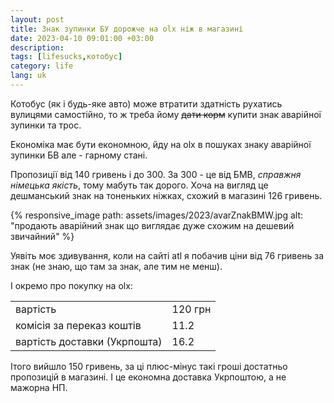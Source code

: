 ```yaml
---
layout: post
title: Знак зупинки БУ дорожче на olx ніж в магазині
date: 2023-04-10 09:01:00 +03:00
description: 
tags: [lifesucks,котобус]
category: life
lang: uk
---
```


Котобус (як і будь-яке авто) може втратити здатність рухатись вулицями самостійно, то ж треба йому ~~дати корм~~ купити знак аварійної зупинки та трос.

Економіка має бути економною, йду на olx в пошуках знаку аварійної зупинки БВ але - гарному стані. 

Пропозиції від 140 гривень і до 300.
За 300 - це від БМВ, _справжня німецька якість_, тому мабуть так дорого.
Хоча на вигляд це дешманський знак на тоненьких ніжках, схожий в магазині 126 гривень. 

{% responsive_image path: assets/images/2023/avarZnakBMW.jpg alt: "продають аварійний знак що виглядає дуже схожим на дешевий звичайний" %}

Уявіть моє здивування, коли на сайті atl я побачив ціни від 76 гривень за знак (не знаю, що там за знак, але тим не менш). 

І окремо про покупку на olx:

|          |         |
|----------|---------|
| вартість | 120 грн |
| комісія за переказ коштів | 11.2 |
| вартість доставки (Укрпошта) | 16.2 |

Ітого вийшло 150 гривень, за ці плюс-мінус такі гроші достатньо пропозицій в магазині.
І це економна доставка Укрпоштою, а не мажорна НП.